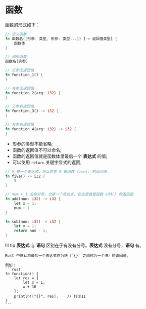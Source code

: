 # 函数

函数的形式如下：

```rust
// 定义函数
fn 函数名([形参: 类型, 形参: 类型...]) [-> 返回值类型] {
    函数体
}

// 调用函数
函数名(实参)
```

```rust
// 无参无返回值
fn function_1() {
}

// 有参无返回值
fn function_2(arg: i32) {
}

// 无参有返回值
fn function_3() -> i32 {
}

// 有参有返回值
fn function_4(arg: i32) -> i32 {
}
```

- 形参的类型不能省略;
- 函数的返回值不可以命名;
- 函数的返回值就是函数体里最后一个 **表达式** 的值;
- 可以使用 `return` 关键字显式的返回;

```rust
// 5 是一个表达式，所以这里 5 是函数 five() 的返回值
fn five() -> i32 {
    5
}

// num + 1 没有分号，也是一个表达式，在这里就是函数 add() 的返回值
fn add(num: i32) -> i32 {
    let x = 1;
    num + 1
}

fn sub(num: i32) -> i32 {
    let x = 1;
    return num - 1;
}
```

!!! tip
    **表达式** 与 **语句** 区别在于有没有分号。**表达式** 没有分号，**语句** 有。

    Rust 中默认将最后一个表达式作为块（`{}` 之间称为一个块）的返回值。

    例如：
    ```rust
    fn function() {
        let res = {
            let x = 1;
            x + 10
        };
        println!("{}", res);    // 打印11
    }
    ```